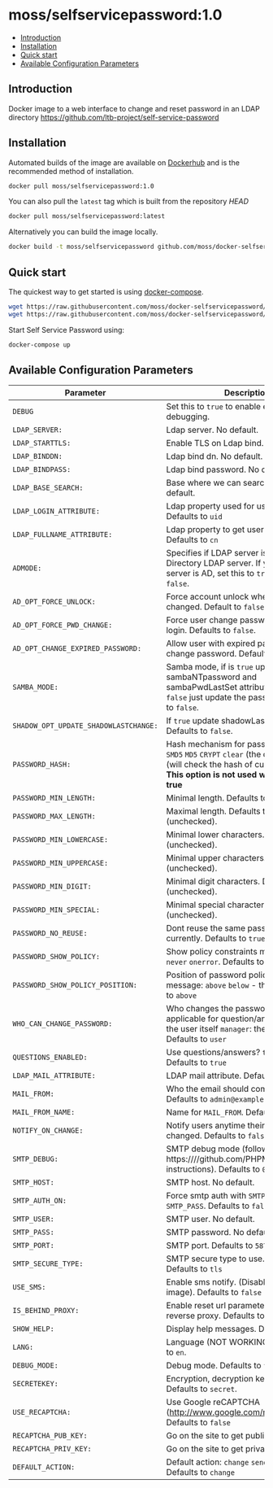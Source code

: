 moss/selfservicepassword:1.0
===================================


* [Introduction](#introduction)
* [Installation](#installation)
* [Quick start](#quick-start)
* [Available Configuration Parameters](#available-configuration-parameters)

## Introduction

Docker image to a web interface to change and reset password in an LDAP
directory https://github.com/ltb-project/self-service-password

## Installation

Automated builds of the image are available on [Dockerhub](https://hub.docker.com/r/moss/selfservicepassword) and is the recommended method of installation.

```bash
docker pull moss/selfservicepassword:1.0
```

You can also pull the `latest` tag which is built from the repository *HEAD*

```bash
docker pull moss/selfservicepassword:latest
```

Alternatively you can build the image locally.

```bash
docker build -t moss/selfservicepassword github.com/moss/docker-selfservicepassword
```

## Quick start

The quickest way to get started is using [docker-compose](https://docs.docker.com/compose/).

```bash
wget https://raw.githubusercontent.com/moss/docker-selfservicepassword/master/docker-compose.yml
wget https://raw.githubusercontent.com/moss/docker-selfservicepassword/master/.env
```
Start Self Service Password using:

```bash
docker-compose up
```

## Available Configuration Parameters
| Parameter | Description |
|-----------|-------------|
| `DEBUG` | Set this to `true` to enable entrypoint debugging. |
| `LDAP_SERVER: ` | Ldap server. No default. |
| `LDAP_STARTTLS: ` | Enable TLS on Ldap bind. No default. |
| `LDAP_BINDDN: ` | Ldap bind dn. No default. |
| `LDAP_BINDPASS: ` | Ldap bind password. No default. |
| `LDAP_BASE_SEARCH: ` | Base where we can search for users. No default. |
| `LDAP_LOGIN_ATTRIBUTE: ` | Ldap property used for user searching. Defaults to `uid` |
| `LDAP_FULLNAME_ATTRIBUTE: ` | Ldap property to get user fullname. Defaults to `cn` |
| `ADMODE: ` | Specifies if LDAP server is Active Directory LDAP server. If your LDAP server is AD, set this to `true`. Defaults to `false`. |
| `AD_OPT_FORCE_UNLOCK: ` | Force account unlock when password is changed.  Default to `false`.|
| `AD_OPT_FORCE_PWD_CHANGE: ` | Force user change password at next login.  Defaults to `false`. |
| `AD_OPT_CHANGE_EXPIRED_PASSWORD: ` | Allow user with expired password to change password. Defaults to `false`. |
| `SAMBA_MODE: ` | Samba mode, if is `true` update sambaNTpassword and sambaPwdLastSet attributes too; if is `false` just update the password. Defaults to `false`. |
| `SHADOW_OPT_UPDATE_SHADOWLASTCHANGE: ` | If `true` update shadowLastChange.  Defaults to `false`. |
| `PASSWORD_HASH: ` |  Hash mechanism for password: `SSHA` `SHA` `SMD5` `MD5` `CRYPT` `clear` (the default) `auto` (will check the hash of current password)  **This option is not used with ad_mode = true** |
| `PASSWORD_MIN_LENGTH: ` | Minimal length. Defaults to `0` (unchecked). |
| `PASSWORD_MAX_LENGTH: ` | Maximal length. Defaults to `0` (unchecked). |
| `PASSWORD_MIN_LOWERCASE: ` | Minimal lower characters. Defaults to `0` (unchecked).  |
| `PASSWORD_MIN_UPPERCASE: ` | Minimal upper characters. Defaults to `0` (unchecked).  |
| `PASSWORD_MIN_DIGIT: ` | Minimal digit characters. Defaults to `0` (unchecked).  |
| `PASSWORD_MIN_SPECIAL: ` | Minimal special characters. Defaults to `0` (unchecked).  |
| `PASSWORD_NO_REUSE: ` | Dont reuse the same password as currently. Defaults to `true`. |
| `PASSWORD_SHOW_POLICY: ` | Show policy constraints message: `always` `never` `onerror`. Defaults to `never` |
| `PASSWORD_SHOW_POLICY_POSITION: ` | Position of password policy constraints message: `above` `below` - the form. Defaults to `above` |
| `WHO_CAN_CHANGE_PASSWORD: ` | Who changes the password?  Also applicable for question/answer save `user`: the user itself `manager`: the above binddn. Defaults to `user` |
| `QUESTIONS_ENABLED: ` | Use questions/answers?  `true` or `false`. Defaults to `true` |
| `LDAP_MAIL_ATTRIBUTE: ` | LDAP mail attribute. Defaults to `mail` |
| `MAIL_FROM: ` | Who the email should come from. Defaults to `admin@example.com` |
| `MAIL_FROM_NAME: ` | Name for `MAIL_FROM`. Defaults to `No Reply`|
| `NOTIFY_ON_CHANGE: ` | Notify users anytime their password is changed. Defaults to `false` |
| `SMTP_DEBUG: ` | SMTP debug mode (following https:////github.com/PHPMailer/PHPMailer instructions). Defaults to `0` |
| `SMTP_HOST: ` | SMTP host. No default. |
| `SMTP_AUTH_ON: ` | Force smtp auth with `SMTP_USER` and `SMTP_PASS`. Defaults to `false` |
| `SMTP_USER: ` | SMTP user. No default. |
| `SMTP_PASS: ` | SMTP password. No default. |
| `SMTP_PORT: ` | SMTP port. Defaults to `587` |
| `SMTP_SECURE_TYPE: ` | SMTP secure type to use. `ssl` or `tls`. Defaults to `tls` |
| `USE_SMS: ` | Enable sms notify. (Disabled on this image). Defaults to `false` |
| `IS_BEHIND_PROXY: ` | Enable reset url parameter to accept reverse proxy. Defaults to `false`  |
| `SHOW_HELP: ` | Display help messages. Defaults to `true`. |
| `LANG: ` | Language (NOT WORKING YET). Defaults to `en`.  |
| `DEBUG_MODE: ` | Debug mode. Defaults to `false`. |
| `SECRETEKEY: ` | Encryption, decryption keyphrase. Defaults to `secret`. |
| `USE_RECAPTCHA: ` | Use Google reCAPTCHA (http://www.google.com/recaptcha). Defaults to `false` |
| `RECAPTCHA_PUB_KEY: ` | Go on the site to get public key |
| `RECAPTCHA_PRIV_KEY: ` | Go on the site to get private key |
| `DEFAULT_ACTION: ` | Default action: `change` `sendtoken` `sendsms`. Defaults to `change` |
